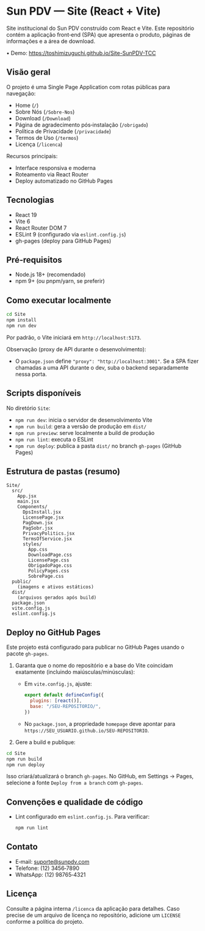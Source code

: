 # Sun PDV — Site (React + Vite)

Site institucional do Sun PDV construído com React e Vite. Este repositório contém a aplicação front‑end (SPA) que apresenta o produto, páginas de informações e a área de download.

• Demo: https://toshimizuguchi.github.io/Site-SunPDV-TCC

## Visão geral
O projeto é uma Single Page Application com rotas públicas para navegação:
- Home (`/`)
- Sobre Nós (`/Sobre-Nos`)
- Download (`/Download`)
- Página de agradecimento pós‑instalação (`/obrigado`)
- Política de Privacidade (`/privacidade`)
- Termos de Uso (`/termos`)
- Licença (`/licenca`)

Recursos principais:
- Interface responsiva e moderna
- Roteamento via React Router
- Deploy automatizado no GitHub Pages

## Tecnologias
- React 19
- Vite 6
- React Router DOM 7
- ESLint 9 (configurado via `eslint.config.js`)
- gh-pages (deploy para GitHub Pages)

## Pré‑requisitos
- Node.js 18+ (recomendado)
- npm 9+ (ou pnpm/yarn, se preferir)

## Como executar localmente
```bash
cd Site
npm install
npm run dev
```
Por padrão, o Vite iniciará em `http://localhost:5173`.

Observação (proxy de API durante o desenvolvimento):
- O `package.json` define `"proxy": "http://localhost:3001"`. Se a SPA fizer chamadas a uma API durante o dev, suba o backend separadamente nessa porta.

## Scripts disponíveis
No diretório `Site`:
- `npm run dev`: inicia o servidor de desenvolvimento Vite
- `npm run build`: gera a versão de produção em `dist/`
- `npm run preview`: serve localmente a build de produção
- `npm run lint`: executa o ESLint
- `npm run deploy`: publica a pasta `dist/` no branch `gh-pages` (GitHub Pages)

## Estrutura de pastas (resumo)
```
Site/
  src/
    App.jsx
    main.jsx
    Components/
      DpsInstall.jsx
      LicensePage.jsx
      PagDown.jsx
      PagSobr.jsx
      PrivacyPolitics.jsx
      TermsOfService.jsx
      styles/
        App.css
        DownloadPage.css
        LicensePage.css
        ObrigadoPage.css
        PolicyPages.css
        SobrePage.css
  public/
    (imagens e ativos estáticos)
  dist/
    (arquivos gerados após build)
  package.json
  vite.config.js
  eslint.config.js
```

## Deploy no GitHub Pages
Este projeto está configurado para publicar no GitHub Pages usando o pacote `gh-pages`.

1) Garanta que o nome do repositório e a base do Vite coincidam exatamente (incluindo maiúsculas/minúsculas):
   - Em `vite.config.js`, ajuste:
     ```js
     export default defineConfig({
       plugins: [react()],
       base: "/SEU-REPOSITORIO/",
     })
     ```
   - No `package.json`, a propriedade `homepage` deve apontar para `https://SEU_USUARIO.github.io/SEU-REPOSITORIO`.

2) Gere a build e publique:
```bash
cd Site
npm run build
npm run deploy
```
Isso criará/atualizará o branch `gh-pages`. No GitHub, em Settings → Pages, selecione a fonte `Deploy from a branch` com `gh-pages`.

## Convenções e qualidade de código
- Lint configurado em `eslint.config.js`. Para verificar:
  ```bash
  npm run lint
  ```

## Contato
- E‑mail: suporte@sunpdv.com
- Telefone: (12) 3456‑7890
- WhatsApp: (12) 98765‑4321

## Licença
Consulte a página interna `/licenca` da aplicação para detalhes. Caso precise de um arquivo de licença no repositório, adicione um `LICENSE` conforme a política do projeto.

